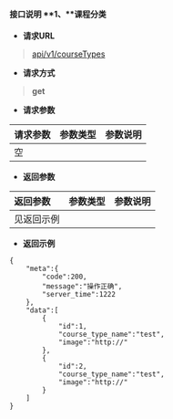#### 接口说明 **1、**课程分类

- **请求URL**
> [api/v1/courseTypes](#)

- **请求方式**
>**get**

- **请求参数**

| 请求参数      |     参数类型 |   参数说明   |
| :-------- | :--------| :------ |
| 空|  |  ||


- **返回参数**

| 返回参数      |     参数类型 |   参数说明   |
| :-------- | :--------| :------ |
| 见返回示例|   |  ||


- **返回示例**

```
{
    "meta":{
        "code":200,
        "message":"操作正确",
        "server_time":1222
    },
    "data":[
        {
            "id":1,
            "course_type_name":"test",
            "image":"http://"
        },
        {
            "id":2,
            "course_type_name":"test",
            "image":"http://"
        }
    ]
}
```

